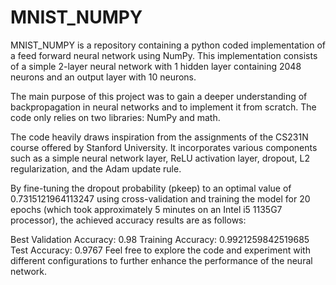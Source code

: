# MNIST_NUMPY

MNIST_NUMPY is a repository containing a python coded implementation of a feed forward neural network using NumPy. This implementation consists of a simple 2-layer neural network with 1 hidden layer containing 2048 neurons and an output layer with 10 neurons.

The main purpose of this project was to gain a deeper understanding of backpropagation in neural networks and to implement it from scratch. The code only relies on two libraries: NumPy and math.

The code heavily draws inspiration from the assignments of the CS231N course offered by Stanford University. It incorporates various components such as a simple neural network layer, ReLU activation layer, dropout, L2 regularization, and the Adam update rule.

By fine-tuning the dropout probability (pkeep) to an optimal value of 0.7315121964113247 using cross-validation and training the model for 20 epochs (which took approximately 5 minutes on an Intel i5 1135G7 processor), the achieved accuracy results are as follows:

Best Validation Accuracy: 0.98
Training Accuracy: 0.9921259842519685
Test Accuracy: 0.9767
Feel free to explore the code and experiment with different configurations to further enhance the performance of the neural network.
